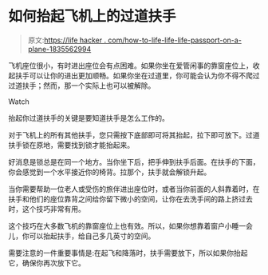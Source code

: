 # 如何抬起飞机上的过道扶手

> 原文:[https://life hacker . com/how-to-life-life-life-passport-on-a-plane-1835562994](https://lifehacker.com/how-to-lift-the-aisle-armrest-on-an-airplane-1835562994)

飞机座位很小，有时进出座位会有点困难。如果你坐在爱管闲事的靠窗座位上，收起扶手可以让你的进出更加顺畅。如果你坐在过道里，你可能会认为你不得不爬过过道扶手；然而，那一个实际上也可以被解除。

Watch

抬起你过道扶手的关键是要知道扶手是怎么工作的。

对于飞机上的所有其他扶手，您只需按下底部即可将其抬起，拉下即可放下。过道扶手锁在原地，需要找到锁才能抬起来。

好消息是锁总是在同一个地方。当你坐下后，把手伸到扶手后面。在扶手的下面，你会感觉到一个水平接近你的椅背。拉那个，扶手就会解锁升起。

当你需要帮助一位老人或受伤的旅伴进出座位时，或者当你前面的人斜靠着时，在扶手和他们的座位靠背之间给你留下微小的空间，让你在去洗手间的路上挤过去时，这个技巧非常有用。

这个技巧在大多数飞机的靠窗座位上也有效。所以，如果你想靠着窗户小睡一会儿，你可以抬起扶手，给自己多几英寸的空间。

需要注意的一件重要事情是:在起飞和降落时，扶手需要放下，所以如果你抬起它，确保你再次放下它。
